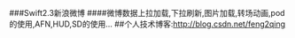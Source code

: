 ###Swift2.3新浪微博
####微博数据上拉加载,下拉刷新,图片加载,转场动画,pod的使用,AFN,HUD,SD的使用...
##个人技术博客:http://blog.csdn.net/feng2qing
